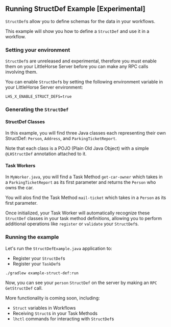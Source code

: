## Running StructDef Example [Experimental]

`StructDef`s allow you to define schemas for the data in your workflows.

This example will show you how to define a `StructDef` and use it in a workflow.

### Setting your environment

`StructDef`s are unreleased and experimental, therefore you must enable them on your LittleHorse Server before you can make any RPC calls involving them.

You can enable `StructDef`s by setting the following environment variable in your LittleHorse Server environment:

```
LHS_X_ENABLE_STRUCT_DEFS=true
```

### Generating the `StructDef`

#### StructDef Classes

In this example, you will find three Java classes each representing their own StructDef: `Person`, `Address`, and `ParkingTicketReport`.

Note that each class is a POJO (Plain Old Java Object) with a simple `@LHStructDef` annotation attached to it.

#### Task Workers

In `MyWorker.java`, you will find a Task Method `get-car-owner` which takes in a `ParkingTicketReport` as its first parameter and returns the `Person` who owns the car.

You will alos find the Task Method `mail-ticket` which takes in a `Person` as its first parameter.

Once initialized, your Task Worker will automatically recognize these `StructDef` classes in your task method definitions, allowing you to perform additional operations like `register` or `validate` your `StructDef`s.

### Running the example

Let's run the `StructDefExample.java` application to:
* Register your `StructDef`s
* Register your `TaskDef`s

```
./gradlew example-struct-def:run
```

Now, you can see your `person` `StructDef` on the server by making an `RPC GetStructDef` call.

More functionality is coming soon, including:
* `Struct` variables in Workflows
* Receiving `Struct`s in your Task Methods
* `lhctl` commands for interacting with `StructDef`s